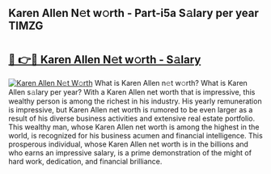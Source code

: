 ## Karen Allen N𝚎t w𝚘rth - Part-i5a S𝚊lary per year TIMZG

# <h2><a href="http://gc1luc.nevu.top/?p=Karen+Allen">🔗 👉🔴 Karen Allen N𝚎t w𝚘rth - S𝚊lary</a></h2>

[![Karen Allen N𝚎t W𝚘rth](https://i.imgur.com/Oavwk0R.jpeg)](http://gc1luc.nevu.top/?p=Karen+Allen)
What is Karen Allen n𝚎t w𝚘rth? What is Karen Allen s𝚊lary per year?
With a Karen Allen net worth that is impressive, this wealthy person is among the richest in his industry. His yearly remuneration is impressive, but Karen Allen net worth is rumored to be even larger as a result of his diverse business activities and extensive real estate portfolio. This wealthy man, whose Karen Allen net worth is among the highest in the world, is recognized for his business acumen and financial intelligence. This prosperous individual, whose Karen Allen net worth is in the billions and who earns an impressive salary, is a prime demonstration of the might of hard work, dedication, and financial brilliance.
